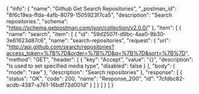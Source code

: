 {
  "info": {
    "name": "Github Get Search Repositories",
    "_postman_id": "8f6c19ea-ffda-4afb-8079-1505923f7ca5",
    "description": "Search repositories.",
    "schema": "https://schema.getpostman.com/json/collection/v2.0.0/"
  },
  "item": [
    {
      "name": "search",
      "item": [
        {
          "id": "59d2507f-d9bc-4aa0-9b30-3e61623d87c6",
          "name": "search-repositories",
          "request": {
            "url": "http://api.github.com/search/repositories?access_token=%7B%7D&order=%7B%7D&q=%7B%7D&sort=%7B%7D",
            "method": "GET",
            "header": [
              {
                "key": "Accept",
                "value": "{}",
                "description": "Is used to set specified media type",
                "disabled": false
              }
            ],
            "body": {
              "mode": "raw"
            },
            "description": "Search repositories"
          },
          "response": [
            {
              "status": "OK",
              "code": 200,
              "name": "Response_200",
              "id": "7cfdbc82-acdb-4387-a761-16bdf72d001d"
            }
          ]
        }
      ]
    }
  ]
}
